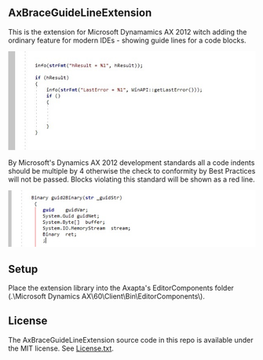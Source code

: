 ## AxBraceGuideLineExtension
This is the extension for Microsoft Dynamamics AX 2012 witch adding the ordinary feature for modern IDEs - showing guide lines for a code blocks.

![Image1](Images/AxBraceGuideLineExtension_img1.jpg)

By Microsoft's Dynamics AX 2012 development standards all a code indents should be multiple by 4 otherwise the check to conformity by Best Practices will not be passed. 
Blocks violating this standard will be shown as a red line.

![Image2](Images/AxBraceGuideLineExtension_img2.jpg)

## Setup
Place the extension library into the Axapta's EditorComponents folder (.\Microsoft Dynamics AX\60\Client\Bin\EditorComponents\\).

## License
The AxBraceGuideLineExtension source code in this repo is available under the MIT license. See [License.txt](LICENSE.txt).
